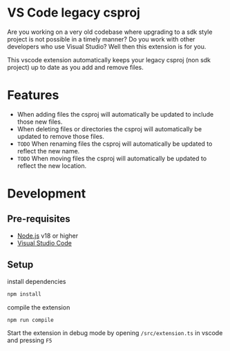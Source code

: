 # VS Code legacy csproj

Are you working on a very old codebase where upgrading to a sdk style project is not possible in a timely manner?
Do you work with other developers who use Visual Studio? Well then this extension is for you.

This vscode extension automatically keeps your legacy csproj (non sdk project) up to date as you add and remove files.

# Features

- When adding files the csproj will automatically be updated
  to include those new files.
- When deleting files or directories the csproj will automatically be updated to remove those files.
- `TODO` When renaming files the csproj will automatically be updated to reflect the new name.
- `TODO` When moving files the csproj will automatically be updated to reflect the new location.

# Development

## Pre-requisites

- [Node.js](https://nodejs.org/en/) v18 or higher
- [Visual Studio Code](https://code.visualstudio.com/)

## Setup

install dependencies

```bash
npm install
```

compile the extension

```bash
npm run compile
```

Start the extension in debug mode by opening `/src/extension.ts` in vscode and pressing `F5`
